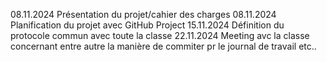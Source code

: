 08.11.2024 Présentation du projet/cahier des charges
08.11.2024 Planification du projet avec GitHub Project
15.11.2024 Définition du protocole commun avec toute la classe
22.11.2024 Meeting avc la classe concernant entre autre la manière de commiter pr le journal de travail etc..